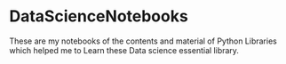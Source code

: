 # DataScienceNotebooks
These are my notebooks of the contents and material of Python Libraries which helped me to Learn these Data science essential library.
